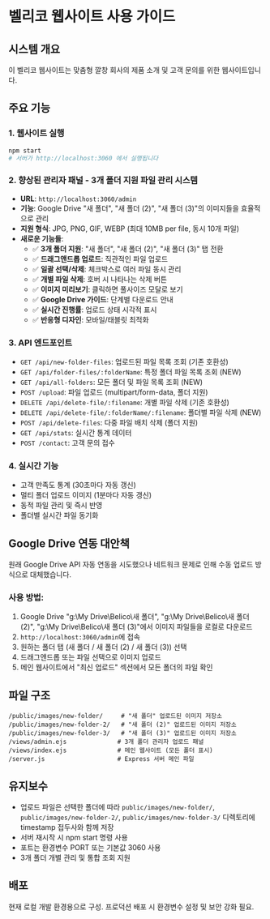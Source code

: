 # 벨리코 웹사이트 사용 가이드

## 시스템 개요
이 벨리코 웹사이트는 맞춤형 깔창 회사의 제품 소개 및 고객 문의를 위한 웹사이트입니다.

## 주요 기능

### 1. 웹사이트 실행
```bash
npm start
# 서버가 http://localhost:3060 에서 실행됩니다
```

### 2. 향상된 관리자 패널 - 3개 폴더 지원 파일 관리 시스템
- **URL**: `http://localhost:3060/admin`  
- **기능**: Google Drive "새 폴더", "새 폴더 (2)", "새 폴더 (3)"의 이미지들을 효율적으로 관리
- **지원 형식**: JPG, PNG, GIF, WEBP (최대 10MB per file, 동시 10개 파일)
- **새로운 기능들**:
  - ✅ **3개 폴더 지원**: "새 폴더", "새 폴더 (2)", "새 폴더 (3)" 탭 전환
  - ✅ **드래그앤드롭 업로드**: 직관적인 파일 업로드
  - ✅ **일괄 선택/삭제**: 체크박스로 여러 파일 동시 관리
  - ✅ **개별 파일 삭제**: 호버 시 나타나는 삭제 버튼
  - ✅ **이미지 미리보기**: 클릭하면 풀사이즈 모달로 보기
  - ✅ **Google Drive 가이드**: 단계별 다운로드 안내
  - ✅ **실시간 진행률**: 업로드 상태 시각적 표시
  - ✅ **반응형 디자인**: 모바일/태블릿 최적화

### 3. API 엔드포인트
- `GET /api/new-folder-files`: 업로드된 파일 목록 조회 (기존 호환성)
- `GET /api/folder-files/:folderName`: 특정 폴더 파일 목록 조회 (NEW)
- `GET /api/all-folders`: 모든 폴더 및 파일 목록 조회 (NEW)
- `POST /upload`: 파일 업로드 (multipart/form-data, 폴더 지원)
- `DELETE /api/delete-file/:filename`: 개별 파일 삭제 (기존 호환성)
- `DELETE /api/delete-file/:folderName/:filename`: 폴더별 파일 삭제 (NEW)
- `POST /api/delete-files`: 다중 파일 배치 삭제 (폴더 지원)
- `GET /api/stats`: 실시간 통계 데이터
- `POST /contact`: 고객 문의 접수

### 4. 실시간 기능
- 고객 만족도 통계 (30초마다 자동 갱신)
- 멀티 폴더 업로드 이미지 (1분마다 자동 갱신)
- 동적 파일 관리 및 즉시 반영
- 폴더별 실시간 파일 동기화

## Google Drive 연동 대안책
원래 Google Drive API 자동 연동을 시도했으나 네트워크 문제로 인해 수동 업로드 방식으로 대체했습니다.

### 사용 방법:
1. Google Drive "g:\My Drive\Belico\새 폴더", "g:\My Drive\Belico\새 폴더 (2)", "g:\My Drive\Belico\새 폴더 (3)"에서 이미지 파일들을 로컬로 다운로드
2. `http://localhost:3060/admin`에 접속
3. 원하는 폴더 탭 (새 폴더 / 새 폴더 (2) / 새 폴더 (3)) 선택
4. 드래그앤드롭 또는 파일 선택으로 이미지 업로드
5. 메인 웹사이트에서 "최신 업로드" 섹션에서 모든 폴더의 파일 확인

## 파일 구조
```
/public/images/new-folder/     # "새 폴더" 업로드된 이미지 저장소
/public/images/new-folder-2/   # "새 폴더 (2)" 업로드된 이미지 저장소
/public/images/new-folder-3/   # "새 폴더 (3)" 업로드된 이미지 저장소
/views/admin.ejs              # 3개 폴더 관리자 업로드 패널
/views/index.ejs              # 메인 웹사이트 (모든 폴더 표시)
/server.js                    # Express 서버 메인 파일
```

## 유지보수
- 업로드 파일은 선택한 폴더에 따라 `public/images/new-folder/`, `public/images/new-folder-2/`, `public/images/new-folder-3/` 디렉토리에 timestamp 접두사와 함께 저장
- 서버 재시작 시 npm start 명령 사용
- 포트는 환경변수 PORT 또는 기본값 3060 사용
- 3개 폴더 개별 관리 및 통합 조회 지원

## 배포
현재 로컬 개발 환경용으로 구성. 프로덕션 배포 시 환경변수 설정 및 보안 강화 필요.